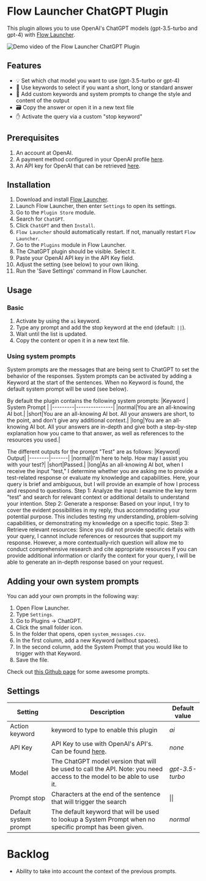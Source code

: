 # Flow Launcher ChatGPT Plugin
This plugin allows you to use OpenAI's ChatGPT models (gpt-3.5-turbo and gpt-4) with [Flow Launcher](https://www.flowlauncher.com/).

![Demo video of the Flow Launcher ChatGPT Plugin](https://i.imgur.com/WQwNY7y.gif)

## Features
- 💡 Set which chat model you want to use (gpt-3.5-turbo or gpt-4)
- 📝 Use keywords to select if you want a short, long or standard answer
- 💬 Add custom keywords and system prompts to change the style and content of the output
- 🗃️ Copy the answer or open it in a new text file
- ✋ Activate the query via a custom "stop keyword"

## Prerequisites
1. An account at OpenAI.
2. A payment method configured in your OpenAI profile [here](https://platform.openai.com/account/billing/payment-methods).
3. An API key for OpenAI that can be retrieved [here](https://platform.openai.com/account/api-keys).

## Installation
1. Download and install [Flow Launcher](https://www.flowlauncher.com/).
2. Launch Flow Launcher, then enter `Settings` to open its settings.
3. Go to the `Plugin Store` module.
4. Search for `ChatGPT`.
5. Click `ChatGPT` and then `Install`.
6. `Flow Launcher` should automatically restart. If not, manually restart `Flow Launcher`.
7. Go to the `Plugins` module in Flow Launcher.
8. The ChatGPT plugin should be visible. Select it.
9. Paste your OpenAI API key in the API Key field.
10. Adjust the setting (see below) to your own liking.
11. Run the 'Save Settings' command in Flow Launcher.

## Usage
### Basic
1. Activate by using the `ai` keyword.
2. Type any prompt and add the stop keyword at the end (default: `||`).
3. Wait until the list is updated.
4. Copy the content or open it in a new text file.

### Using system prompts
System prompts are the messages that are being sent to ChatGPT to set the behavior of the responses. System prompts can be activated by adding a Keyword at the start of the sentences. When no Keyword is found, the default system prompt will be used (see below).

By default the plugin contains the following system prompts:
|Keyword | System Prompt |
|---------|---------------|
|normal|You are an all-knowing AI bot.|
|short|You are an all-knowing AI bot. All your answers are short, to the point, and don't give any additional context.|
|long|You are an all-knowing AI bot. All your answers are in-depth and give both a step-by-step explanation how you came to that answer, as well as references to the resources you used.|

The different outputs for the prompt "Test" are as follows:
|Keyword| Output|
|--------|-------|
|normal|I'm here to help. How may I assist you with your test?|
|short|Passed.|
|long|As an all-knowing AI bot, when I receive the input "test," I determine whether you are asking me to provide a test-related response or evaluate my knowledge and capabilities. Here, your query is brief and ambiguous, but I will provide an example of how I process and respond to questions. Step 1: Analyze the input: I examine the key term "test" and search for relevant context or additional details to understand your intention. Step 2: Generate a response: Based on your input, I try to cover the evident possibilities in my reply, thus accommodating your potential purpose. This includes testing my understanding, problem-solving capabilities, or demonstrating my knowledge on a specific topic. Step 3: Retrieve relevant resources: Since you did not provide specific details with your query, I cannot include references or resources that support my response. However, a more contextually-rich question will allow me to conduct comprehensive research and cite appropriate resources If you can provide additional information or clarify the context for your query, I will be able to generate an in-depth response based on your request. 

## Adding your own system prompts
You can add your own prompts in the following way:
1. Open Flow Launcher.
2. Type `Settings`.
3. Go to Plugins -> ChatGPT.
4. Click the small folder icon.
5. In the folder that opens, open `system_messages.csv`.
6. In the first column, add a new Keyword (without spaces).
7. In the second column, add the System Prompt that you would like to trigger with that Keyword.
8. Save the file.

Check out [this Github page](https://github.com/f/awesome-chatgpt-prompts) for some awesome prompts.

## Settings
|Setting|Description|Default value|
|-------|-----------|-------------|
|Action keyword|keyword to type to enable this plugin|_ai_|
|API Key|API Key to use with OpenAI's API's. Can be found [here](https://platform.openai.com/account/api-keys).|_none_|
|Model|The ChatGPT model version that will be used to call the API. Note: you need access to the model to be able to use it.|_gpt-3.5-turbo_|
|Prompt stop|Characters at the end of the sentence that will trigger the search| &#124;&#124; |
|Default system prompt|The default keyword that will be used to lookup a System Prompt when no specific prompt has been given.| _normal_ |

# Backlog
* Ability to take into account the context of the previous prompts.
